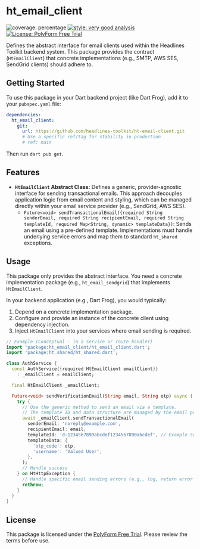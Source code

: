 # ht_email_client

![coverage: percentage](https://img.shields.io/badge/coverage-XX-green)
[![style: very good analysis](https://img.shields.io/badge/style-very_good_analysis-B22C89.svg)](https://pub.dev/packages/very_good_analysis)
[![License: PolyForm Free Trial](https://img.shields.io/badge/License-PolyForm%20Free%20Trial-blue)](https://polyformproject.org/licenses/free-trial/1.0.0)

Defines the abstract interface for email clients used within the Headlines Toolkit backend system. This package provides the contract (`HtEmailClient`) that concrete implementations (e.g., SMTP, AWS SES, SendGrid clients) should adhere to.

## Getting Started

To use this package in your Dart backend project (like Dart Frog), add it to your `pubspec.yaml` file:

```yaml
dependencies:
  ht_email_client:
    git:
      url: https://github.com/headlines-toolkit/ht-email-client.git
      # Use a specific ref/tag for stability in production
      # ref: main 
```

Then run `dart pub get`.

## Features

*   **`HtEmailClient` Abstract Class:** Defines a generic, provider-agnostic interface for sending transactional emails. This approach decouples application logic from email content and styling, which can be managed directly within your email service provider (e.g., SendGrid, AWS SES).
    *   `Future<void> sendTransactionalEmail({required String senderEmail, required String recipientEmail, required String templateId, required Map<String, dynamic> templateData})`: Sends an email using a pre-defined template. Implementations must handle underlying service errors and map them to standard `ht_shared` exceptions.

## Usage

This package only provides the abstract interface. You need a concrete implementation package (e.g., `ht_email_sendgrid`) that implements `HtEmailClient`.

In your backend application (e.g., Dart Frog), you would typically:

1.  Depend on a concrete implementation package.
2.  Configure and provide an instance of the concrete client using dependency injection.
3.  Inject `HtEmailClient` into your services where email sending is required.

```dart
// Example (Conceptual - in a service or route handler)
import 'package:ht_email_client/ht_email_client.dart';
import 'package:ht_shared/ht_shared.dart';

class AuthService {
  const AuthService({required HtEmailClient emailClient}) 
    : _emailClient = emailClient;

  final HtEmailClient _emailClient;

  Future<void> sendVerificationEmail(String email, String otp) async {
    try {
      // Use the generic method to send an email via a template.
      // The template ID and data structure are managed by the email provider.
      await _emailClient.sendTransactionalEmail(
        senderEmail: 'noreply@example.com',
        recipientEmail: email,
        templateId: 'd-1234567890abcdef1234567890abcdef', // Example SendGrid Template ID
        templateData: {
          'otp_code': otp,
          'username': 'Valued User',
        },
      );
      // Handle success
    } on HtHttpException {
      // Handle specific email sending errors (e.g., log, return error response)
      rethrow; 
    }
  }
}
```

## License

This package is licensed under the [PolyForm Free Trial](LICENSE). Please review the terms before use.
